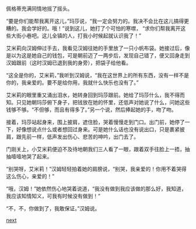 
佩格蒂充满同情地摇了摇头。

“要是你们能帮我离开这儿，”玛莎说，“我一定会努力的。我决不会比在这儿搞得更糟的。我会学好的。哦！”说到这儿，她打了个可怕的寒噤， “求你们帮我离开这些大街小巷吧。这儿全镇的人，打我小时候起就认识我了！”

艾米莉向汉姆伸过手去，我看见汉姆往她的手里放了一只小帆布袋。她接过后，像是以为这是她自己的钱包，可是朝前迈了一两步后，发现自己错了，便又回身走到汉姆跟前（这时汉姆已退到我的身旁），把袋子给他看。

“这全是你的，艾米莉，”我听到汉姆说，“我在这世界上的所有东西，没有一样不是你的，我亲爱的。要不是给你用，我就什么快乐也没有了。”

艾米莉的眼里重又涌出泪水，她转身回到玛莎跟前。她给了玛莎什么，我不得而知。只见她朝玛莎俯下身子，把钱放在她的怀里，还低声对她说了什么，问她这些钱够不够。“不但够，而且有得多了。”另一个说，然后捧起她的手，吻了吻。

接着，玛莎站起身来，围上披肩，遮住脸，哭着慢慢走到门口。出门前，她停了一下，好像想说点什么或者想回过身来。可是她什么话也没有说出口，只是裹紧披肩，跟先前一样，低声发出伤心、悲苦的呻吟，出门去了。

门刚关上，小艾米莉便迫不及待地朝我们三人看了一眼，跟着双手往脸上一捂，抽抽噎噎地哭了起来。

“别哭呀，艾米莉！”汉姆轻轻拍着她的肩膀说，“别哭，我亲爱的！你用不着哭得这么伤心，亲爱的！”

“哦，汉姆！”她依然伤心地哭着说道，“我没有做到我应该做的那么好，我知道，我应该知情知义，可我有时候没有做到！”

“不，不，你做到了，我敢保证。”汉姆说。

[next](page306)